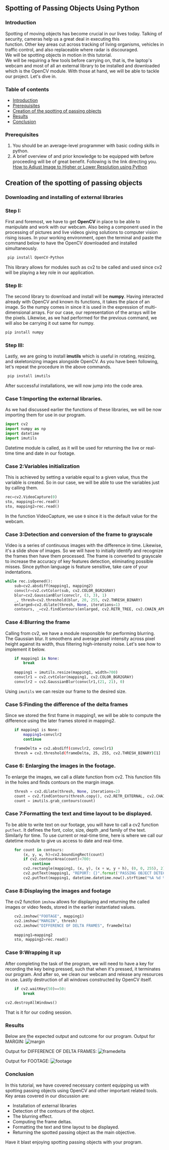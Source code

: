 ﻿## Spotting of Passing Objects Using Python
### Introduction
Spotting of moving objects has become crucial in our lives today. Talking of security, cameras help us a great deal in executing this  
function. Other key areas cut across tracking of living organisms,  vehicles in traffic control, and also replaceable where radar is discouraged.  
We will be spotting objects in motion in this tutorial.  
We will be requiring a few tools before carrying on, that is, the laptop's webcam and most of all an external library to be installed and downloaded which is the OpenCV module. With those at hand, we will be able to tackle our project. Let's  dive in.

### Table of contents
- [Introduction](#introduction)
- [Prerequisites](#prerequisites)
- [Creation of the spotting of passing objects](#creation-of-the-spotting-of-passing-objects)
- [Results](#results)
- [Conclusion](#conclusion) 



### Prerequisites
1. You should be an average-level programmer with basic coding skills in python.
2. A brief overview of and prior knowledge to be equipped with before proceeding will be of great benefit. Following is the link directing you. [How to Adjust Image to Higher or Lower Resolution using Python](/engineering-education/how-to-adjust-image-to-higher-or-lower-resolution-using-python/)

## Creation of the spotting of passing objects
### Downloading and installing of external libraries
### Step I:		
First and foremost, we have to get **OpenCV** in place to be able to manipulate and work with our webcam. Also being a component used in the processing of pictures and live videos  giving solutions to computer vision rising issues.
In your working environment, open the terminal and paste the command below to have the OpenCV downloaded and installed simultaneously.
```bash
 pip install OpenCV-Python
```
This library allows for modules such as cv2 to be called and used since cv2 will be playing a key role in our application.

 ### Step II:
 The second library to download and install will be **numpy**. Having interacted already with OpenCV and known its functions,  it takes the place of an image. So the numpy comes in since it is used in the expression of multi-dimensional arrays. For our case, our representation of the arrays will be the pixels. Likewise, as we had performed for the previous command, we will also be carrying it out same for numpy.
 ```bash
 pip install numpy
 ```
 ### Step III:
 Lastly, we are going to install  **imutils** which is useful in  rotating, resizing, and skeletonizing images alongside OpenCV.
 As you have been following, let's repeat the procedure in the above commands.
 ```bash
  pip install imutils
 ```
After successful installations, we will now jump into the code area.
### Case 1:Importing the external libraries.
As we had discussed earlier the functions of these libraries, we will be now importing them for use in our program.
```python
import cv2  
import numpy as np  
import datetime  
import imutils
```
Datetime module is called, as it will be used for returning the live or real-time time and date in our footage.

### Case 2:Variables initialization
This is achieved by setting a variable equal to a given value, thus the variable is created. So in our case, we will be able to use the variables just by calling them.
```python
rec=cv2.VideoCapture(0)  
sto, mapping1=rec.read()  
sto, mapping2=rec.read()
```
In the function VideoCapture, we use `0` since it is the default value for the webcam.
### Case 3:Detection and conversion of the frame to grayscale
Video is a series of continuous images with the difference in time. Likewise, it's a slide show of images. So we will have to initially identify and recognize the frames then have them processed. The frame is converted to grayscale to increase the accuracy of key features detection, eliminating possible misses.
Since python language is feature sensitive, take care of your indentations.  
```python
while rec.isOpened():  
    sub=cv2.absdiff(mapping1, mapping2)  
    convclr=cv2.cvtColor(sub, cv2.COLOR_BGR2GRAY)  
    blur=cv2.GaussianBlur(convclr, (3, 3), 1)  
    _, thresh=cv2.threshold(blur, 20, 255, cv2.THRESH_BINARY)  
    enlarged=cv2.dilate(thresh, None, iterations=1)  
    contours, _=cv2.findContours(enlarged, cv2.RETR_TREE, cv2.CHAIN_APPROX_SIMPLE)
```
### Case 4:Blurring the frame
Calling from cv2, we have a module responsible for performing blurring. The Gaussian blur. It smoothens and average pixel intensity across pixel height against its width, thus filtering high-intensity noise. Let's see how to implement it below.
```python
	if mapping1 is None:  
	    break  
    
	mapping1 = imutils.resize(mapping1, width=700)  
	convclr1 = cv2.cvtColor(mapping1, cv2.COLOR_BGR2GRAY)  
	convclr2 = cv2.GaussianBlur(convclr1,(21, 21), 0)
```
Using `imutils` we can resize our frame to the desired size.

### Case 5:Finding the difference of the delta frames
Since we stored the first frame in mapping1, we will be able to compute the difference using the later frames stored in mapping2.
```bash
	if mapping1 is None:  
	    mapping1=convclr2  
	    continue  

	frameDelta = cv2.absdiff(convclr2, convclr1)  
	thresh = cv2.threshold(frameDelta, 25, 255, cv2.THRESH_BINARY)[1]
```
### Case 6: Enlarging the images in the footage.
To enlarge the images, we call a dilate function from cv2. This function fills in the holes and finds contours on the margin image.
```python
	thresh = cv2.dilate(thresh, None, iterations=2)  
	count = cv2.findContours(thresh.copy(), cv2.RETR_EXTERNAL, cv2.CHAIN_APPROX_SIMPLE)  
	count = imutils.grab_contours(count)
```
### Case 7:Formatting the text and time layout to be displayed.
To be able to write text on our footage, you will have to call a cv2 function `putText`. It defines the font, color, size, depth ,and family of the text. Similarly for time. To use current or real-time time, here is where we call our datetime module to give us access to date and real-time.
```python
	for count in contours:  
	    (x, y, w, h)=cv2.boundingRect(count)  
	    if cv2.contourArea(count)<700:  
	        continue  
		cv2.rectangle(mapping1, (x, y), (x + w, y + h), (0, 0, 255), 2)  
	    cv2.putText(mapping1, "REPORT: {}".format('PASSING OBJECT DETECTED'), (5, 30), cv2.FONT_HERSHEY_DUPLEX, 1, (255, 0, 0), 4)  
	    cv2.putText(mapping1, datetime.datetime.now().strftime("%A %d %B %Y %I:%M:%S%p"), (10, mapping1.shape[0]-10),cv2.FONT_HERSHEY_DUPLEX, 0.9, (0, 255, 0), 3)
```
### Case 8:Displaying the images and footage
The cv2 function `imshow` allows for displaying and returning the called images or video feeds, stored in the earlier instantiated values. 
```python
	cv2.imshow("FOOTAGE", mapping1)  
	cv2.imshow("MARGIN", thresh)  
	cv2.imshow("DIFFERENCE OF DELTA FRAMES", frameDelta)  
  
	mapping1=mapping2  
	sto, mapping2=rec.read()
```
### Case 9:Wrapping it up
After completing the task of the program, we will need to have a key for recording the key being pressed, such that when it's pressed, it terminates our program. And after so, we clean our webcam and release any resources in use. Lastly destruction of all windows constructed by OpenCV itself.
```python
    if cv2.waitKey(50)==50:  
        break  
  
cv2.destroyAllWindows()
```
That is it for our coding session. 
### Results
Below are the expected output and outcome for our program.
Output for MARGIN:
![margin](/engineering-education/spotting-of-passing-objects-using-python/margin.png)

Output for DIFFERENCE OF DELTA FRAMES:
![framedelta](/engineering-education/spotting-of-passing-objects-using-python/framedelta.png)

Output for FOOTAGE:
![footage](/engineering-education/spotting-of-passing-objects-using-python/footage.gif)

### Conclusion
In this tutorial, we have covered necessary content equipping us with spotting passing objects using OpenCV and other important related tools. Key areas covered in our discussion are:

 - Installation of external libraries
 -  Detection of the contours of the object.
 -  The blurring effect.
 - Computing the frame deltas.
 - Formatting the text and time layout to be displayed.
 - Returning the spotted passing object as the main objective.
 
Have it blast enjoying spotting passing objects with your program. 












